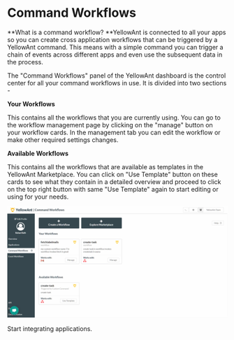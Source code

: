 # Command Workflows

**What is a command workflow? **YellowAnt is connected to all your apps so you can create cross application workflows that can be triggered by a YellowAnt command. This means with a simple command you can trigger a chain of events across different apps and even use the subsequent data in the process.

The "Command Workflows" panel of the YellowAnt dashboard is the control center for all your command workflows in use. It is divided into two sections -

**Your Workflows**

This contains all the workflows that you are currently using. You can go to the workflow management page by clicking on the "manage" button on your workflow cards. In the management tab you can edit the workflow or make other required settings changes.

**Available Workflows**

This contains all the workflows that are available as templates in the YellowAnt Marketplace. You can click on "Use Template" button on these cards to see what they contain in a detailed overview and proceed to click on the top right button with same "Use Template" again to start editing or using for your needs.

![](/assets/CommandWorkflows.jpg)

Start integrating applications.

